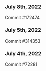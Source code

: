 ### July 8th, 2022

Commit #172474

### July 5th, 2022

Commit #314353


### July 4th, 2022

Commit #72281
